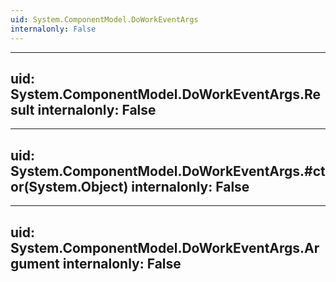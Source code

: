 ```yaml
---
uid: System.ComponentModel.DoWorkEventArgs
internalonly: False
---
```


---
uid: System.ComponentModel.DoWorkEventArgs.Result
internalonly: False
---

---
uid: System.ComponentModel.DoWorkEventArgs.#ctor(System.Object)
internalonly: False
---

---
uid: System.ComponentModel.DoWorkEventArgs.Argument
internalonly: False
---
